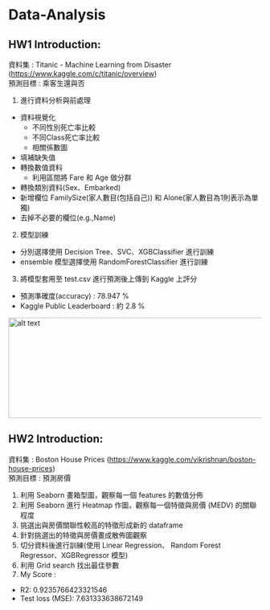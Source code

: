 # Data-Analysis

## HW1 Introduction: 

資料集 : Titanic - Machine Learning from Disaster (https://www.kaggle.com/c/titanic/overview)  
預測目標 : 乘客生還與否

1. 進行資料分析與前處理
 - 資料視覺化
   - 不同性別死亡率比較
   - 不同Class死亡率比較 
   - 相關係數圖
 - 填補缺失值
 - 轉換數值資料
   - 利用區間將 Fare 和 Age 做分群
 - 轉換類別資料(Sex、Embarked)
 - 新增欄位 FamilySize(家人數目(包括自己)) 和 Alone(家人數目為1則表示為單獨)
 - 去掉不必要的欄位(e.g.,Name)

2. 模型訓練
 - 分別選擇使用 Decision Tree、SVC、XGBClassifier 進行訓練
 - ensemble 模型選擇使用 RandomForestClassifier 進行訓練
3. 將模型套用至 test.csv 進行預測後上傳到 Kaggle 上評分
 - 預測準確度(accuracy) : 78.947 %
 - Kaggle Public Leaderboard : 約 2.8 %
 <img src="https://i.imgur.com/ywYaFpv.png" alt="alt text" width="510" height="200">

## HW2 Introduction: 

資料集 : Boston House Prices (https://www.kaggle.com/vikrishnan/boston-house-prices)  
預測目標 : 預測房價

1. 利用 Seaborn 畫箱型圖，觀察每一個 features 的數值分佈
2. 利用 Seaborn 進行 Heatmap 作圖，觀察每一個特徵與房價 (MEDV) 的關聯程度
3. 挑選出與房價關聯性較高的特徵形成新的 dataframe
4. 針對挑選出的特徵與房價畫成散佈圖觀察
5. 切分資料後進行訓練(使用 Linear Regression、 Random Forest Regressor、XGBRegressor 模型)
6. 利用 Grid search 找出最佳參數
7. My Score :
 - R2: 0.9235766423321546
 - Test loss (MSE): 7.631333638672149
